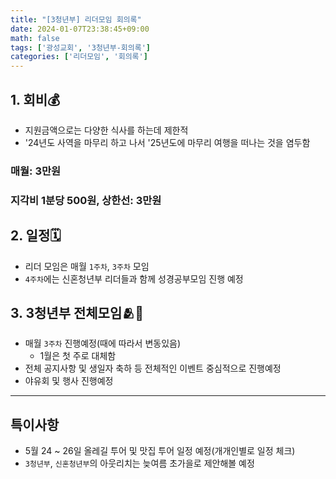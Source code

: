 ```yaml
---
title: "[3청년부] 리더모임 회의록"
date: 2024-01-07T23:38:45+09:00
math: false
tags: ['광성교회', '3청년부-회의록']
categories: ['리더모임', '회의록']
---
```

## 1. 회비💰
- 지원금액으로는 다양한 식사를 하는데 제한적
- '24년도 사역을 마무리 하고 나서 '25년도에 마무리 여행을 떠나는 것을 염두함
### 매월: 3만원
### 지각비 1분당 500원, 상한선: 3만원

## 2. 일정🗓️
- 리더 모임은 매월 `1주차`, `3주차` 모임
- `4주차`에는 신혼청년부 리더들과 함께 성경공부모임 진행 예정

## 3. 3청년부 전체모임🫂👥
- 매월 `3주차` 진행예정(때에 따라서 변동있음)
  - 1월은 첫 주로 대체함
- 전체 공지사항 및 생일자 축하 등 전체적인 이벤트 중심적으로 진행예정
- 야유회 및 행사 진행예정

---
## 특이사항
- 5월 24 ~ 26일 올레길 투어 및 맛집 투어 일정 예정(개개인별로 일정 체크)
- `3청년부`, `신혼청년부`의 아웃리치는 늦여름 초가을로 제안해볼 예정
